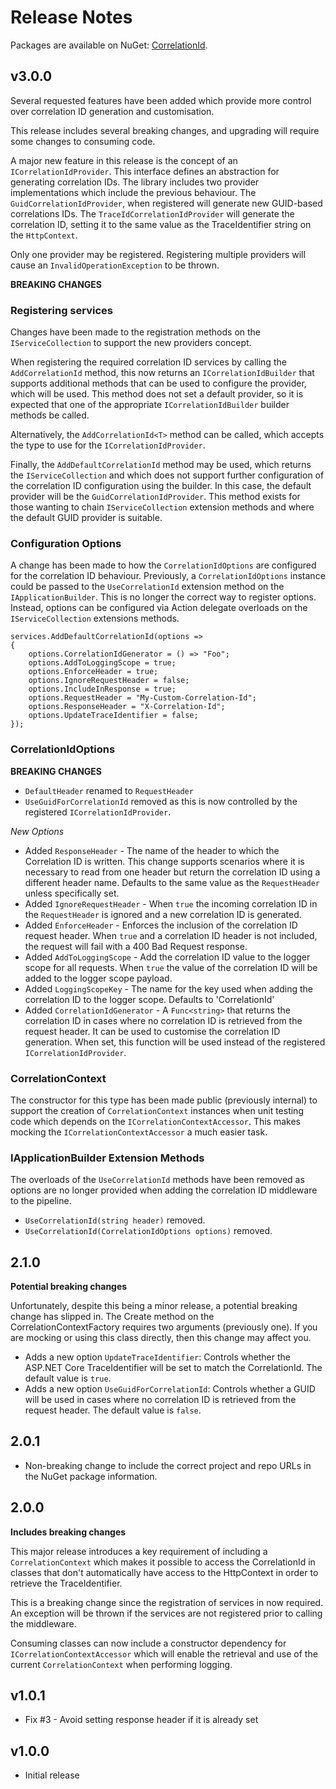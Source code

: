 # Release Notes

Packages are available on NuGet: [CorrelationId](https://www.nuget.org/packages/CorrelationId/).

## v3.0.0

Several requested features have been added which provide more control over correlation ID generation and customisation.

This release includes several breaking changes, and upgrading will require some changes to consuming code.

A major new feature in this release is the concept of an `ICorrelationIdProvider`. This interface defines an abstraction for generating correlation IDs. The library includes two provider implementations which include the previous behaviour. The `GuidCorrelationIdProvider`, when registered will generate new GUID-based correlations IDs. The `TraceIdCorrelationIdProvider` will generate the correlation ID, setting it to the same value as the TraceIdentifier string on the `HttpContext`.

Only one provider may be registered. Registering multiple providers will cause an `InvalidOperationException` to be thrown.

**BREAKING CHANGES**

### Registering services

Changes have been made to the registration methods on the `IServiceCollection` to support the new providers concept.

When registering the required correlation ID services by calling the `AddCorrelationId` method, this now returns an `ICorrelationIdBuilder` that supports additional methods that can be used to configure the provider, which will be used. This method does not set a default provider, so it is expected that one of the appropriate `ICorrelationIdBuilder` builder methods be called.

Alternatively, the `AddCorrelationId<T>` method can be called, which accepts the type to use for the `ICorrelationIdProvider`.

Finally, the `AddDefaultCorrelationId` method may be used, which returns the `IServiceCollection` and which does not support further configuration of the correlation ID configuration using the builder. In this case, the default provider will be the `GuidCorrelationIdProvider`. This method exists for those wanting to chain `IServiceCollection` extension methods and where the default GUID provider is suitable.

### Configuration Options

A change has been made to how the `CorrelationIdOptions` are configured for the correlation ID behaviour. Previously, a `CorrelationIdOptions` instance could be passed to the `UseCorrelationId` extension method on the `IApplicationBuilder`. This is no longer the correct way to register options. Instead, options can be configured via Action delegate overloads on the `IServiceCollection` extensions methods.

```
services.AddDefaultCorrelationId(options =>
{ 
    options.CorrelationIdGenerator = () => "Foo";
    options.AddToLoggingScope = true;
    options.EnforceHeader = true;
    options.IgnoreRequestHeader = false;
    options.IncludeInResponse = true;
    options.RequestHeader = "My-Custom-Correlation-Id";
    options.ResponseHeader = "X-Correlation-Id";
    options.UpdateTraceIdentifier = false;
});
```

### CorrelationIdOptions

**BREAKING CHANGES**

* `DefaultHeader` renamed to `RequestHeader`
* `UseGuidForCorrelationId` removed as this is now controlled by the registered `ICorrelationIdProvider`.

*New Options*

* Added `ResponseHeader` - The name of the header to which the Correlation ID is written. This change supports scenarios where it is necessary to read from one header but return the correlation ID using a different header name. Defaults to the same value as the `RequestHeader` unless specifically set.
* Added `IgnoreRequestHeader` - When `true` the incoming correlation ID in the `RequestHeader` is ignored and a new correlation ID is generated.
* Added `EnforceHeader` - Enforces the inclusion of the correlation ID request header. When `true` and a correlation ID header is not included, the request will fail with a 400 Bad Request response.
* Added `AddToLoggingScope` - Add the correlation ID value to the logger scope for all requests. When `true` the value of the correlation ID will be added to the logger scope payload.
* Added `LoggingScopeKey` - The name for the key used when adding the correlation ID to the logger scope. Defaults to 'CorrelationId'
* Added `CorrelationIdGenerator` - A `Func<string>` that returns the correlation ID in cases where no correlation ID is retrieved from the request header. It can be used to customise the correlation ID generation. When set, this function will be used instead of the registered `ICorrelationIdProvider`.

### CorrelationContext

The constructor for this type has been made public (previously internal) to support the creation of `CorrelationContext` instances when unit testing code which depends on the `ICorrelationContextAccessor`. This makes mocking the `ICorrelationContextAccessor` a much easier task.

### IApplicationBuilder Extension Methods

The overloads of the `UseCorrelationId` methods have been removed as options are no longer provided when adding the correlation ID middleware to the pipeline. 

* `UseCorrelationId(string header)` removed.
* `UseCorrelationId(CorrelationIdOptions options)` removed.

## 2.1.0

**Potential breaking changes**

Unfortunately, despite this being a minor release, a potential breaking change has slipped in. The Create method on the CorrelationContextFactory requires two arguments (previously one). If you are mocking or using this class directly, then this change may affect you.

* Adds a new option `UpdateTraceIdentifier`: Controls whether the ASP.NET Core TraceIdentifier will be set to match the CorrelationId. The default value is `true`.
* Adds a new option `UseGuidForCorrelationId`: Controls whether a GUID will be used in cases where no correlation ID is retrieved from the request header. The default value is `false`.

## 2.0.1

* Non-breaking change to include the correct project and repo URLs in the NuGet package information.

## 2.0.0

**Includes breaking changes**

This major release introduces a key requirement of including a `CorrelationContext` which makes it possible to access the CorrelationId in classes that don't automatically have access to the HttpContext in order to retrieve the TraceIdentifier.

This is a breaking change since the registration of services in now required. An exception will be thrown if the services are not registered prior to calling the middleware.

Consuming classes can now include a constructor dependency for `ICorrelationContextAccessor` which will enable the retrieval and use of the current `CorrelationContext` when performing logging.

## v1.0.1

* Fix #3 - Avoid setting response header if it is already set

## v1.0.0

* Initial release
